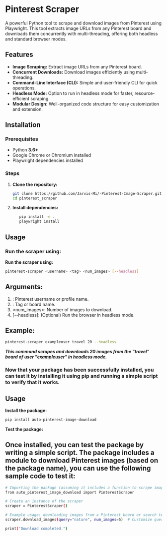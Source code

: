 # Pinterest Scraper

A powerful Python tool to scrape and download images from Pinterest using Playwright. This tool extracts image URLs from any Pinterest board and downloads them concurrently with multi-threading, offering both headless and standard browser modes.

## Features

- **Image Scraping:** Extract image URLs from any Pinterest board.
- **Concurrent Downloads:** Download images efficiently using multi-threading.
- **Command-Line Interface (CLI):** Simple and user-friendly CLI for quick operations.
- **Headless Mode:** Option to run in headless mode for faster, resource-efficient scraping.
- **Modular Design:** Well-organized code structure for easy customization and extension.

## Installation

### Prerequisites

- Python **3.6+**
- Google Chrome or Chromium installed
- Playwright dependencies installed

### Steps

1. **Clone the repository:**

   ```bash
   git clone https://github.com/Jarvis-Mi/-Pinterest-Image-Scraper.git
   cd pinterest_scraper
     ```
2. **Install dependencies:**
      ```bash
         pip install -e .
         playwright install
      ```
##   Usage
###   Run the scraper using:

**Run the scraper using:**
```bash
pinterest-scraper <username> <tag> <num_images> [--headless]
```
##   Arguments:
1. <username>: Pinterest username or profile name.
2. <tag>: Tag or board name.
3. <num_images>: Number of images to download.
4. [--headless]: (Optional) Run the browser in headless mode.

##   Example:
```bash
pinterest-scraper exampleuser travel 20 --headless
```
***This command scrapes and downloads 20 images from the "travel" board of user "exampleuser" in headless mode.***

### Now that your package has been successfully installed, you can test it by installing it using pip and running a simple script to verify that it works.

## Usage
**Install the package:**
```bash
pip install auto-pinterest-image-download
```
**Test the package:**
## Once installed, you can test the package by writing a simple script. The package includes a module to download Pinterest images (based on the package name), you can use the following sample code to test it:
```bash
# Importing the package (assuming it includes a function to scrape images)
from auto_pinterest_image_download import PinterestScraper

# Create an instance of the scraper
scraper = PinterestScraper()

# Example usage: downloading images from a Pinterest board or search term
scraper.download_images(query="nature", num_images=5)  # Customize query and number of images

print("Download completed.")
```